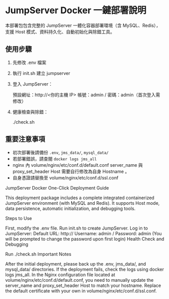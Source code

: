 # JumpServer Docker 一鍵部署說明

本部署包包含完整的 JumpServer 一體化容器部署環境（含 MySQL、Redis），支援 Host 模式、資料持久化、自動初始化與除錯工具。

## 使用步驟


1. 先修改 .env 檔案 

2. 執行 init.sh 建立 jumpserver 

3. 登入 JumpServer：

    預設網址：http://<你的主機 IP>
    帳號：admin / 密碼：admin（首次登入需修改）

4. 健康檢查與除錯：

    ./check.sh

## 重要注意事項

- 初次部署後請備份 `.env`, `jms_data/`, `mysql_data/`
- 若部署錯誤，請查閱 `docker logs jms_all`
- nginx 內 volume/nginx/etc/conf.d/default.conf  server_name 與 proxy_set_header Host  需要自行修改為自身 Hostname 。
- 自身憑證請替換至 volume/nginx/etc/conf.d/ssl.conf



JumpServer Docker One-Click Deployment Guide

This deployment package includes a complete integrated containerized JumpServer environment (with MySQL and Redis). It supports Host mode, data persistence, automatic initialization, and debugging tools.

Steps to Use

First, modify the .env file.
Run init.sh to create JumpServer.
Log in to JumpServer:
Default URL: http://<your host IP>
Username: admin / Password: admin (You will be prompted to change the password upon first login)
Health Check and Debugging

Run ./check.sh
Important Notes

After the initial deployment, please back up the .env, jms_data/, and mysql_data/ directories.
If the deployment fails, check the logs using docker logs jms_all.
In the Nginx configuration file located at volume/nginx/etc/conf.d/default.conf, you need to manually update the server_name and proxy_set_header Host to match your hostname.
Replace the default certificate with your own in volume/nginx/etc/conf.d/ssl.conf.
